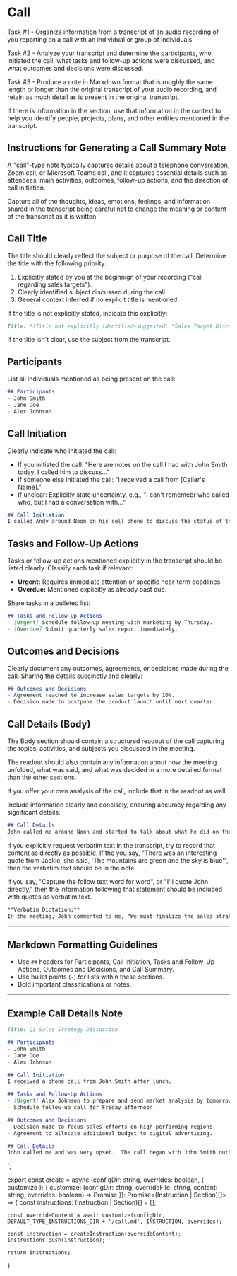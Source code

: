 # Call

Task #1 - Organize information from a transcript of an audio recording of you reporting on a call with an individual or group of individuals.

Task #2 - Analyze your transcript and determine the participants, who initiated the call, what tasks and follow-up actions were discussed, and what outcomes and decisions were discussed.

Task #3 - Produce a note in Markdown format that is roughly the same length or longer than the original transcript of your audio recording, and retain as much detail as is present in the original transcript.

If there is information in the <context> section, use that information in the context to help you identify people, projects, plans, and other entities mentioned in the transcript.

## Instructions for Generating a Call Summary Note

A "call"-type note typically captures details about a telephone conversation, Zoom call, or Microsoft Teams call, and it captures essential details such as attendees, main activities, outcomes, follow-up actions, and the direction of call initiation.

Capture all of the thoughts, ideas, emotions, feelings, and information shared in the transcript being careful not to change the meaning or content of the transcript as it is written.

## Call Title

The title should clearly reflect the subject or purpose of the call. Determine the title with the following priority:

1. Explicitly stated by you at the beginnign of your recording ("call regarding sales targets").
2. Clearly identified subject discussed during the call.
3. General context inferred if no explicit title is mentioned.

If the title is not explicitly stated, indicate this explicitly:

```markdown
Title: *(Title not explicitly identified—suggested: "Sales Target Discussion")*
```

If the title isn't clear, use the subject from the transcript.

## Participants

List all individuals mentioned as being present on the call:

```markdown
## Participants
- John Smith
- Jane Doe
- Alex Johnson
```

## Call Initiation

Clearly indicate who initiated the call:

- If you initiated the call: "Here are notes on the call I had with John Smith today.  I called him to discuss..."
- If someone else initiated the call: "I received a call from [Caller's Name]."
- If unclear: Explicitly state uncertainty, e.g., "I can't rememebr who called who, but I had a conversation with..."

```markdown
## Call Initiation
I called Andy around Noon on his cell phone to discuss the status of the project.
```

## Tasks and Follow-Up Actions

Tasks or follow-up actions mentioned explicitly in the transcript should be listed clearly. Classify each task if relevant:

- **Urgent:** Requires immediate attention or specific near-term deadlines.
- **Overdue:** Mentioned explicitly as already past due.

Share tasks in a bulleted list:

```markdown
## Tasks and Follow-Up Actions
- [Urgent] Schedule follow-up meeting with marketing by Thursday.
- [Overdue] Submit quarterly sales report immediately.
```

## Outcomes and Decisions

Clearly document any outcomes, agreements, or decisions made during the call. Sharing the details succinctly and clearly:

```markdown
## Outcomes and Decisions
- Agreement reached to increase sales targets by 10%.
- Decision made to postpone the product launch until next quarter.
```

## Call Details (Body)

The Body section should contain a structured readout of the call capturing the topics, activities, and subjects you discussed in the meeting.  

The readout should also contain any information about how the meeting unfolded, what was said, and what was decided in a more detailed format than the other sections.

If you offer your own analysis of the call, include that in the readout as well.

Include information clearly and concisely, ensuring accuracy regarding any significant details:

```markdown
## Call Details
John called me around Noon and started to talk about what he did on the weekend before anyone dialed.  We discussed his upcoming golf trip, but then we were interrupted when Sunny dialed in and we were getting ready to start discussing the plan. The team dialied in and we started about constraints in the budget, and eventually it became clear that no one was aware of the impending economic crisis."
```

If you explicitly request verbatim text in the transcript, try to record that content as directly as possible.   If the you say, "There was an interesting quote from Jackie, she said, 'The mountains are green and the sky is blue'", then the verbatim text should be in the note.

If you say, "Capture the follow text word for word", or "I'll quote John directly," then the information following that statement should be included with quotes as verbatim text.

```markdown
**Verbatim Dictation:**  
In the meeting, John commented to me, "We must finalize the sales strategy document by the end of this week and ensure that all stakeholders review it immediately."
```

---

## Markdown Formatting Guidelines

- Use `##` headers for Participants, Call Initiation, Tasks and Follow-Up Actions, Outcomes and Decisions, and Call Summary.
- Use bullet points (`-`) for lists within these sections.
- Bold important classifications or notes.

---

## Example Call Details Note

```markdown
Title: Q1 Sales Strategy Discussion

## Participants
- John Smith
- Jane Doe
- Alex Johnson

## Call Initiation
I received a phone call from John Smith after lunch.

## Tasks and Follow-Up Actions
- [Urgent] Alex Johnson to prepare and send market analysis by tomorrow.
- Schedule follow-up call for Friday afternoon.

## Outcomes and Decisions
- Decision made to focus sales efforts on high-performing regions.
- Agreement to allocate additional budget to digital advertising.

## Call Details
John called me and was very upset.  The call began with John Smith outlining the current state of Q1 sales. Jane Doe provided insights into regional performance, suggesting increased investment in digital channels. Alex Johnson agreed to provide further analysis on regional trends. The call concluded with agreement on key actions and scheduling of follow-up discussions.
```
`;

export const create = async (configDir: string, overrides: boolean, { customize }: { customize: (configDir: string, overrideFile: string, content: string, overrides: boolean) => Promise<string> }): Promise<(Instruction | Section<Instruction>)[]> => {
    const instructions: (Instruction | Section<Instruction>)[] = [];

    const overrideContent = await customize(configDir, DEFAULT_TYPE_INSTRUCTIONS_DIR + '/call.md', INSTRUCTION, overrides);

    const instruction = createInstruction(overrideContent);
    instructions.push(instruction);

    return instructions;
}
